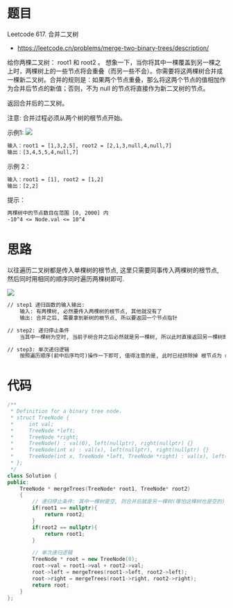 # 题目
Leetcode 617. 合并二叉树
- https://leetcode.cn/problems/merge-two-binary-trees/description/

给你两棵二叉树： root1 和 root2 。
想象一下，当你将其中一棵覆盖到另一棵之上时，两棵树上的一些节点将会重叠（而另一些不会）。你需要将这两棵树合并成一棵新二叉树。合并的规则是：如果两个节点重叠，那么将这两个节点的值相加作为合并后节点的新值；否则，不为 null 的节点将直接作为新二叉树的节点。

返回合并后的二叉树。

注意: 合并过程必须从两个树的根节点开始。

示例1:
![](https://assets.leetcode.com/uploads/2021/02/05/merge.jpg)

```txt
输入：root1 = [1,3,2,5], root2 = [2,1,3,null,4,null,7]
输出：[3,4,5,5,4,null,7]
```

示例 2：
```txt
输入：root1 = [1], root2 = [1,2]
输出：[2,2]
```


提示：
```txt
两棵树中的节点数目在范围 [0, 2000] 内
-10^4 <= Node.val <= 10^4
```

# 思路
以往遍历二叉树都是传入单棵树的根节点, 这里只需要同事传入两棵树的根节点, 然后同时用相同的顺序同时遍历两棵树即可.

![](https://code-thinking.cdn.bcebos.com/gifs/617.%E5%90%88%E5%B9%B6%E4%BA%8C%E5%8F%89%E6%A0%91.gif)

```txt
// step1 递归函数的输入输出:
    输入: 有两棵树, 必然要传入两棵树的根节点, 其他就没有了
    输出: 合并之后, 需要拿到新树的根节点, 所以要返回一个节点指针

// step2: 递归停止条件
    当其中一棵树为空时, 当前子树合并之后必然就是另一棵树, 所以此时直接返回另一棵树即可.

// step3: 单次递归逻辑
    按照遍历顺序(前中后序均可)操作一下即可, 值得注意的是, 此时已经排除掉 根节点为 nullptr 的情况了.
```

# 代码
```cpp
/**
 * Definition for a binary tree node.
 * struct TreeNode {
 *     int val;
 *     TreeNode *left;
 *     TreeNode *right;
 *     TreeNode() : val(0), left(nullptr), right(nullptr) {}
 *     TreeNode(int x) : val(x), left(nullptr), right(nullptr) {}
 *     TreeNode(int x, TreeNode *left, TreeNode *right) : val(x), left(left), right(right) {}
 * };
 */
class Solution {
public:
    TreeNode * mergeTrees(TreeNode* root1, TreeNode* root2)
    {
        // 递归停止条件: 其中一棵树是空, 则合并后就是另一棵树(哪怕这棵树也是空的)
        if(root1 == nullptr){
            return root2;
        }
        if(root2 == nullptr){
            return root1;
        }

        // 单次递归逻辑
        TreeNode * root = new TreeNode(0);
        root->val = root1->val + root2->val;
        root->left = mergeTrees(root1->left, root2->left);
        root->right = mergeTrees(root1->right, root2->right);
        return root;
    }
};
```

